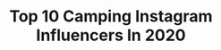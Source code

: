 ---
title: Top 10 Camping Instagram Influencers In 2020
description: >-
  Find top camping Instagram influencers in 2020. Most popular hashtags: #love #campinglife #camping.
platform: Instagram
hits: 4808
text_top: Analyze the most popular Instagram accounts on inBeat.
text_bottom: Our platform aggregates 4808 Instagram influencers like this for you to contact.
profiles:
  - username: "camping"
    fullname: >-
      Camping™️
    bio: >-
      • Travel & Explore. #camping 30M Tags • The Number #1 Page For Camping • Brought to you by @premium
    location: ""
    followers: 43520
    engagement: 178
    commentsToLikes: 0.130381
    id: ck5c25dd3wksv0i11dv1556pn
    verified: false
    hashtags: ""
  - username: "ideascamping"
    fullname: >-
      Camping
    bio: >-
      Inspiring content for camping lovers 📸 💭 All Types of Camping🌲🌲🌲🌲 Bushcraft | RV/Van Camping | Survival Skills | Outdoor |Travel🗺 TikTok: campingfood
    location: "United States"
    followers: 11628
    engagement: 977
    commentsToLikes: 0.014821
    id: ckaovhwc94mfw0i78kqyqwxlu
    verified: false
    hashtags: "#campfire, #campinglife, #outdoorsman, #campinggear"
  - username: "greenfolk_girl"
    fullname: >-
      MASHI || Travel & Adventure 🌍
    bio: >-
      👩‍🎓Engineer 📷 Photographer ✈️ Adventure hunger 💃 Part 1 of @greenfolks_ 🔜 📩 DM for Collaborations & Promotions ▶️ Narangala Camping 👇
    location: ""
    followers: 25126
    engagement: 603
    commentsToLikes: 0.108715
    id: ck5c5uip046760i11l8ltyibi
    verified: false
    hashtags: "#travel, #animal, #mytravelgram, #ellatravel"
  - username: "jennylauret"
    fullname: >-
      🎥 𝕁𝕖𝕟𝕟𝕚𝕗𝕖𝕣 𝕃𝕒𝕦𝕣𝕖𝕥 🎬
    bio: >-
      Actrice dans #josephineangegardien #UneFamilleFormidable #JulieLescaut #genialmesparentsdivorcent #FortBoyard et #campingparadis.
    location: "France"
    followers: 115856
    engagement: 561
    commentsToLikes: 0.036393
    id: ck0w63ivm6q5q0i1974vm00bw
    verified: true
    hashtags: "#pic, #courage, #picoftheday, #familytime"
  - username: "longleggedandjetlagged"
    fullname: >-
      Haylee |Travel & Video Creator
    bio: >-
      Midwest baby 🌞California Dreamin🌞 Hiking, diving, camping, adventurist⛺️🏔🦈🏝 #SaveThePlanet Don't listen to what they say. Go see.🌎 VIDEOS and BLOG👇🏼
    location: "United States"
    followers: 16242
    engagement: 559
    commentsToLikes: 0.073163
    id: ck8t42w6w5bcr0j78sz2keek0
    verified: false
    hashtags: "#onelove, #familyties, #leavingandneverlookingback, #blacklivesmatter"
  - username: "megsdick"
    fullname: >-
      Meg Dick
    bio: >-
      The Most Beautiful Camping Spot ⬇️
    location: "United States"
    followers: 8565
    engagement: 692
    commentsToLikes: 0.156348
    id: ck5c93agfap8d0i1179812wqw
    verified: false
    hashtags: "#actresslife, #halloween, #actress, #vloggers"
  - username: "xcharlottevaughanx"
    fullname: >-
      Charlotte Vaughan
    bio: >-
      🏡 Essex/London 👨‍👩‍👧 Charlotte, Lee & Holly ▫️Mum Life |Travel | Days Out | Camping 📩 Email/DM for collabs
    location: "United Kingdom"
    followers: 6481
    engagement: 640
    commentsToLikes: 0.132319
    id: ckaosx9eltfon0i78ts1wn92m
    verified: false
    hashtags: "#familydaysout, #pcosbaby, #pcoswarrior, #londonmums"
  - username: "derollikanal"
    fullname: >-
      Der Olli
    bio: >-
      Campingplatzkind 🏕 & Captain Sprühbart
    location: "Germany"
    followers: 21286
    engagement: 979
    commentsToLikes: 0.010529
    id: ck0tyicqrmy7s0i19hyq63nf0
    verified: false
    hashtags: "#doktorfroid, #ringfit, #challenge, #sailorsubs"
  - username: "ericeirajunior"
    fullname: >-
      E r i c e i r a    J u n i o r
    bio: >-
      Anajatuba| São Luís ✈ Viajante | 👣 Trilheiro | 🏔 Aventureiro 🏕 Camping @rotamaranhao @meumaranhao_
    location: "Brazil"
    followers: 7114
    engagement: 752
    commentsToLikes: 0.054980
    id: ck5zpcif1sf6k0i14ql0djq7h
    verified: false
    hashtags: "#tbtz, #trilhas, #trilheirosdobrasil, #trekkingbrasil"
  - username: "brittlrobertson"
    fullname: >-
      Britt Robertson
    bio: >-
      Donate to Camp Anuenue if you can! It’s a weeklong camping experience for children in Hawaii, ages 7-18, who have or have had cancer.
    location: "United States"
    followers: 878541
    engagement: 686
    commentsToLikes: 0.004060
    id: ck0w17yeahzqh0i196oodu2mw
    verified: true
    hashtags: "#portraitmode, #jackielaceymustgo, #blacklivesmatter"
---